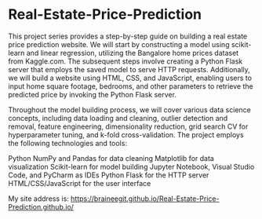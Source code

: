 # Real-Estate-Price-Prediction

This project series provides a step-by-step guide on building a real estate price prediction website. We will start by constructing a model using scikit-learn and linear regression, utilizing the Bangalore home prices dataset from Kaggle.com. The subsequent steps involve creating a Python Flask server that employs the saved model to serve HTTP requests. Additionally, we will build a website using HTML, CSS, and JavaScript, enabling users to input home square footage, bedrooms, and other parameters to retrieve the predicted price by invoking the Python Flask server.

Throughout the model building process, we will cover various data science concepts, including data loading and cleaning, outlier detection and removal, feature engineering, dimensionality reduction, grid search CV for hyperparameter tuning, and k-fold cross-validation. The project employs the following technologies and tools:

Python
NumPy and Pandas for data cleaning
Matplotlib for data visualization
Scikit-learn for model building
Jupyter Notebook, Visual Studio Code, and PyCharm as IDEs
Python Flask for the HTTP server
HTML/CSS/JavaScript for the user interface

My site address is: https://braineegit.github.io/Real-Estate-Price-Prediction.github.io/

